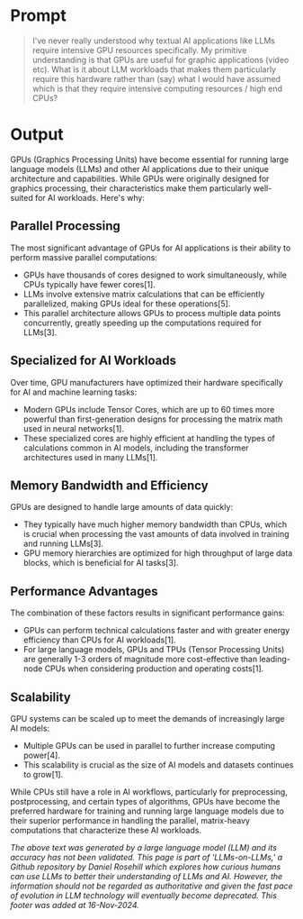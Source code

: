 # Prompt

> I've never really understood why textual AI applications like LLMs require intensive GPU resources specifically. My primitive understanding is that GPUs are useful for graphic applications (video etc). What is it about LLM workloads that makes them particularly require this hardware rather than (say) what I would have assumed which is that they require intensive computing resources / high end CPUs?

# Output

GPUs (Graphics Processing Units) have become essential for running large language models (LLMs) and other AI applications due to their unique architecture and capabilities. While GPUs were originally designed for graphics processing, their characteristics make them particularly well-suited for AI workloads. Here's why:

## Parallel Processing

The most significant advantage of GPUs for AI applications is their ability to perform massive parallel computations:

- GPUs have thousands of cores designed to work simultaneously, while CPUs typically have fewer cores\[1].
- LLMs involve extensive matrix calculations that can be efficiently parallelized, making GPUs ideal for these operations\[5].
- This parallel architecture allows GPUs to process multiple data points concurrently, greatly speeding up the computations required for LLMs\[3].

## Specialized for AI Workloads

Over time, GPU manufacturers have optimized their hardware specifically for AI and machine learning tasks:

- Modern GPUs include Tensor Cores, which are up to 60 times more powerful than first-generation designs for processing the matrix math used in neural networks\[1].
- These specialized cores are highly efficient at handling the types of calculations common in AI models, including the transformer architectures used in many LLMs\[1].

## Memory Bandwidth and Efficiency

GPUs are designed to handle large amounts of data quickly:

- They typically have much higher memory bandwidth than CPUs, which is crucial when processing the vast amounts of data involved in training and running LLMs\[3].
- GPU memory hierarchies are optimized for high throughput of large data blocks, which is beneficial for AI tasks\[3].

## Performance Advantages

The combination of these factors results in significant performance gains:

- GPUs can perform technical calculations faster and with greater energy efficiency than CPUs for AI workloads\[1].
- For large language models, GPUs and TPUs (Tensor Processing Units) are generally 1-3 orders of magnitude more cost-effective than leading-node CPUs when considering production and operating costs\[1].

## Scalability

GPU systems can be scaled up to meet the demands of increasingly large AI models:

- Multiple GPUs can be used in parallel to further increase computing power\[4].
- This scalability is crucial as the size of AI models and datasets continues to grow\[1].

While CPUs still have a role in AI workflows, particularly for preprocessing, postprocessing, and certain types of algorithms, GPUs have become the preferred hardware for training and running large language models due to their superior performance in handling the parallel, matrix-heavy computations that characterize these AI workloads.

*The above text was generated by a large language model (LLM) and its accuracy has not been validated. This page is part of 'LLMs-on-LLMs,' a Github repository by Daniel Rosehill which explores how curious humans can use LLMs to better their understanding of LLMs and AI. However, the information should not be regarded as authoritative and given the fast pace of evolution in LLM technology will eventually become deprecated. This footer was added at 16-Nov-2024.*


